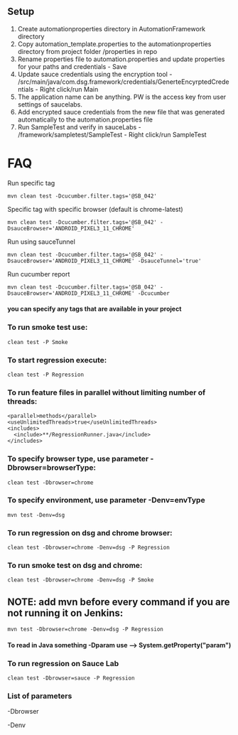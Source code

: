 ## Setup

1. Create automationproperties directory in AutomationFramework directory
2. Copy automation_template.properties to the automationproperties directory from project folder /properties in repo
3. Rename properties file to automation.properties and update properties for your paths and credentials - Save
4. Update sauce credentials using the encryption tool - /src/main/java/com.dsg.framework/credentials/GenerteEncyrptedCredentials - Right click/run Main
5. The application name can be anything.  PW is the access key from user settings of saucelabs.
6. Add encrypted sauce credentials from the new file that was generated automatically to  the automation.properties file
7. Run SampleTest and verify in sauceLabs - /framework/sampletest/SampleTest - Right click/run SampleTest


# FAQ   
Run specific tag

    mvn clean test -Dcucumber.filter.tags='@SB_042'

Specific tag with specific browser (default is chrome-latest)

    mvn clean test -Dcucumber.filter.tags='@SB_042' -DsauceBrowser='ANDROID_PIXEL3_11_CHROME'

Run using sauceTunnel

    mvn clean test -Dcucumber.filter.tags='@SB_042' -DsauceBrowser='ANDROID_PIXEL3_11_CHROME' -DsauceTunnel='true'


Run cucumber report

    mvn clean test -Dcucumber.filter.tags='@SB_042' -DsauceBrowser='ANDROID_PIXEL3_11_CHROME' -Dcucumber


#### you can specify any tags that are available in your project

### To run smoke test use:

    clean test -P Smoke

### To start regression execute:

    clean test -P Regression

### To run feature files in parallel without limiting number of threads:

    <parallel>methods</parallel>
    <useUnlimitedThreads>true</useUnlimitedThreads>
    <includes>
      <include>**/RegressionRunner.java</include>
    </includes>
   
   
### To specify browser type, use parameter -Dbrowser=browserType:

    clean test -Dbrowser=chrome

### To specify environment, use parameter -Denv=envType

    mvn test -Denv=dsg

### To run regression on dsg and chrome browser:

    clean test -Dbrowser=chrome -Denv=dsg -P Regression

### To run smoke test on dsg and chrome:

    clean test -Dbrowser=chrome -Denv=dsg -P Smoke

## NOTE: add mvn before every command if you are not running it on Jenkins:

    mvn test -Dbrowser=chrome -Denv=dsg -P Regression

#### To read in Java something -Dparam use --> System.getProperty("param")

### To run regression on Sauce Lab

    clean test -Dbrowser=sauce -P Regression
   
### List of parameters
  -Dbrowser

  -Denv 
  
